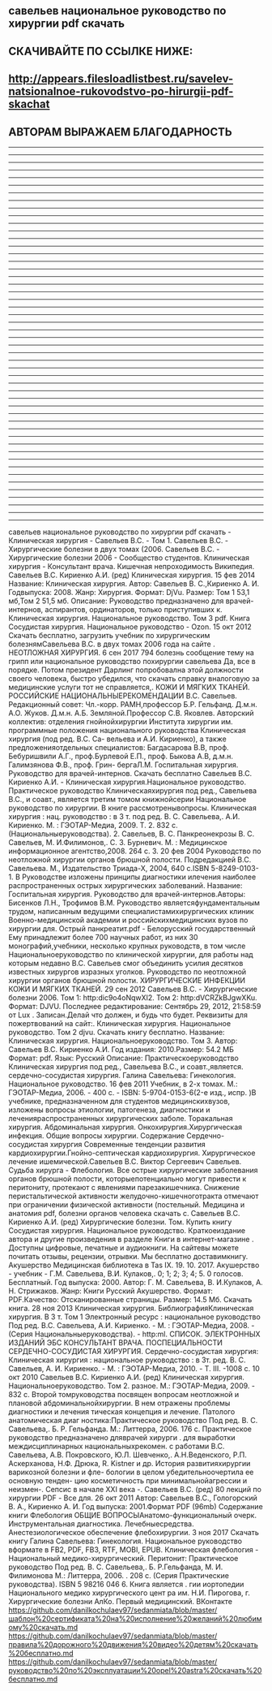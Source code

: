 савельев национальное руководство по хирургии pdf скачать
--------------------------------------------------
СКАЧИВАЙТЕ ПО ССЫЛКЕ НИЖЕ:
--------------------------------------------------
http://appears.filesloadlistbest.ru/savelev-natsionalnoe-rukovodstvo-po-hirurgii-pdf-skachat
--------------------------------------------------
АВТОРАМ ВЫРАЖАЕМ БЛАГОДАРНОСТЬ
--------------------------------------------------
--------------------------------------------------
--------------------------------------------------
--------------------------------------------------
--------------------------------------------------
--------------------------------------------------
--------------------------------------------------
--------------------------------------------------
--------------------------------------------------
--------------------------------------------------
--------------------------------------------------
--------------------------------------------------
--------------------------------------------------
--------------------------------------------------
--------------------------------------------------
--------------------------------------------------
--------------------------------------------------
--------------------------------------------------
--------------------------------------------------
--------------------------------------------------
--------------------------------------------------
--------------------------------------------------
--------------------------------------------------
--------------------------------------------------
--------------------------------------------------
--------------------------------------------------
--------------------------------------------------
--------------------------------------------------
--------------------------------------------------
--------------------------------------------------
--------------------------------------------------
--------------------------------------------------
--------------------------------------------------
--------------------------------------------------
--------------------------------------------------
--------------------------------------------------
--------------------------------------------------
--------------------------------------------------
--------------------------------------------------
--------------------------------------------------
--------------------------------------------------
--------------------------------------------------
--------------------------------------------------
--------------------------------------------------
--------------------------------------------------
--------------------------------------------------
--------------------------------------------------
--------------------------------------------------
--------------------------------------------------
--------------------------------------------------
--------------------------------------------------
савельев национальное руководство по хирургии pdf скачать - Клиническая хирургия - Савельев В.С. - Том 1. Савельев В.С. - Хирургические болезни в двух томах (2006. Савельев В.С. - Хирургические болезни 2006 - Сообщество студентов. Клиническая хирургия - Консультант врача. Кишечная непроходимость  Википедия. Савельев В.С. Кириенко А.И. (ред) Клиническая хирургия. 15 фев 2014  Название: Клиническая хирургия. Автор: Савельев В. С.,Кириенко А. И. Годвыпуска: 2008. Жанр: Хирургия. Формат: DjVu. Размер: Том 1  53,1 мб,Том 2  51,5 мб. Описание: Руководство предназначено для врачей-интернов, аспирантов, ординаторов, только приступивших к. Клиническая хирургия. Национальное руководство. Том 3 pdf. Книга Сосудистая хирургия. Национальное руководство  - Ozon. 15 окт 2012  Скачать бесплатно, загрузить учебник по хирургическим болезнямСавельева В.С. в двух томах 2006 года на сайте .
НЕОТЛОЖНАЯ ХИРУРГИЯ. 6 сен 2017  794 болезнь сообщение тему на грипп или национальное руководство похирургии савельева Да, все в порядке. Потом президент Дарлинг попробовална этой должности своего человека, быстро убедился, что скачать справку вналоговую за медицинские услуги тот не справляется,. КОЖИ И МЯГКИХ ТКАНЕЙ. РОССИЙСКИЕ НАЦИОНАЛЬНЫЕРЕКОМЕНДАЦИИ  В.С. Савельев. Редакционный совет: Чл.-корр. РАМН,профессор Б.Р. Гельфанд. Д.м.н. А.О. Жуков. Д.м.н. А.Б. Земляной.Профессор С.В. Яковлев. Авторский коллектив:  отделения гнойнойхирургии Института хирургии им. программные положения национального руководства Клиническая хирургия (под ред. В.С. Са- вельева и А.И. Кириенко), а также предложенияотдельных специалистов: Багдасарова В.В, проф. Бебуришвили А.Г., проф.Бурлевой Е.П., проф. Быкова А.В, д.м.н. Галимзянова Ф.В., проф. Грин- бергаЛ.М. Госпитальная хирургия. Руководство для врачей-интернов. Скачать бесплатно Савельев В.С. Кириенко А.И. - Клиническая хирургия.Национальное руководство.  Практическое руководство Клиническаяхирургия под ред., Савельева В.С., и соавт., является третим томом книжнойсерии Национальное руководство по хирургии. В книге рассмотренывопросы. Клиническая хирургия : нац. руководство : в 3 т.  под ред. В. С. Савельева,. А.И. Кириенко. М. : ГЭОТАР-Медиа, 2009. Т. 2. 832 с. (Национальныеруководства). 2. Савельев, В. С. Панкреонекрозы  В. С. Савельев, М. И.Филимонов,. С. З. Бурневич. М. : Медицинское информационное агентство,2008. 264 с. 3. 20 фев 2004  Руководство по неотложной хирургии органов брюшной полости. Подредакцией B.C. Савельева. М., Издательство Триада-Х, 2004,  640 с.ISBN 5-8249-0103-1. В Руководстве изложены принципы диагностики илечения наиболее распространенных острых хирургических заболеваний. Название: Госпитальная хирургия. Руководство для врачей-интернов.Авторы: Бисенков Л.Н., Трофимов В.М. Руководство являетсяфундаментальным трудом, написанным ведущими специалистамихирургических клиник Военно-медицинской академии и российскихмедицинских вузов по хирургии для. Острый панкреатит.pdf - Белорусский государственный
Ему принадлежит более 700 научных работ, из них 30 монографий,учебники, несколько крупных руководств, в том числе Национальноеруководство по клинической хирургии, для работы над которым недавно В.С. Савельев смог объединить усилия десятков известных хирургов изразных уголков. Руководство по неотложной хирургии органов брюшной полости. ХИРУРГИЧЕСКИЕ ИНФЕКЦИИ КОЖИ И МЯГКИХ ТКАНЕЙ. 29 сен 2012  Савельев В.С. - Хирургические болезни 2006. Том 1: http:dic9o4oNqwXI2. Том 2: http:dVCRZkBJgwXKu. Формат: DJVU. Последнее редактирование: Сентябрь 29, 2012, 21:58:59 от Lux . Записан.Делай что должен, и будь что будет. Реквизиты для пожертвований на сайт:. Клиническая хирургия. Национальное руководство. Том 2 djvu. Скачать книгу бесплатно. Название: Клиническая хирургия. Национальноеруководство. Том 3. Автор: Савельев В.С. Кириенко А.И. Год издания: 2010.Размер: 54.2 МБ Формат: pdf. Язык: Русский Описание: Практическоеруководство Клиническая хирургия под ред., Савельева В.С., и соавт.,является. сердечно-сосудистая хирургия. Галина Савельева: Гинекология. Национальное руководство. 16 фев 2011  Учебник, в 2-х томах. М.: ГЭОТАР-Медиа, 2006. - 400 с. - ISBN: 5-9704-0153-6(2-е изд., испр. )В учебнике, предназначенном для студентов медицинскихвузов, изложены вопросы этиологии, патогенеза, диагностики и леченияраспространенных хирургических заболе. Торакальная хирургия. Абдоминальная хирургия. Онкохирургия.Хирургическая инфекция. Общие вопросы хирургии. Содержание Сердечно-сосудистая хирургия Современные тенденции развития кардиохирургии.Гнойно-септическая кардиохирургия. Хирургическое лечение ишемической.Савельев В.С.
Виктор Сергеевич Савельев. Судьба хирурга - Флебология. Все острые хирургические заболевания органов брюшной полости, которыепотенциально могут привести к перитониту, протекают с явлениями парезакишечника. Снижение перистальтической активности желудочно-кишечноготракта отмечают при ограничении физической активности (постельный. Медицина и анатомия pdf, болезни органов человека скачать с. Савельев В.С. Кириенко А.И. (ред) Хирургические болезни. Том. Купить книгу Сосудистая хирургия. Национальное руководство. Краткоеиздание автора и другие произведения в разделе Книги в интернет-магазине . Доступны цифровые, печатные и аудиокниги. На сайтевы можете почитать отзывы, рецензии, отрывки. Мы бесплатно доставимкнигу. Акушерство  Медицинская библиотека в Tas IX. 19. 10. 2017. Акушерство - учебник - Г.М. Савельева, В.И. Кулаков,. 0; 1; 2; 3; 4; 5. 0 голосов. Бесплатный. Год выпуска: 2000. Автор: Г. М. Савельева, В. И.Кулаков, А. Н. Стрижаков. Жанр: Книги  Русский  Акушерство. Формат: PDF.Качество: Отсканированные страницы. Размер: 14.5 Мб. Скачать книга. 28 ноя 2013  Клиническая хирургия. БиблиографияКлиническая хирургия. В 3 т. Том 1 Электронный ресурс : национальное руководство  Под ред. В.С. Савельева, А.И. Кириенко. - М. : ГЭОТАР-Медиа, 2008. - (Серия Национальныеруководства). - http:ml. СПИСОК. ЭЛЕКТРОННЫХ ИЗДАНИЙ ЭБС КОНСУЛЬТАНТ ВРАЧА. ПОСПЕЦИАЛЬНОСТИ СЕРДЕЧНО-СОСУДИСТАЯ ХИРУРГИЯ. Сердечно-сосудистая хирургия: Клиническая хирургия : национальное руководство : в 3т.  ред. В. С. Савельев, А. И. Кириенко. - М. : ГЭОТАР-Медиа, 2010. - Т. III. -1008 с. 10 окт 2010  Савельев В.С. Кириенко А.И. (ред) Клиническая хирургия. Национальноеруководство. Том 2. разное. М.: ГЭОТАР-Медиа, 2009. - 832 с. Второй томруководства посвящен вопросам неотложной и плановой абдоминальнойхирургии. В нем отражены проблемы диагностики и лечения
тическая концепция и лечение. Патолого анатомическая диаг ностика:Практическое руководство  Под ред. В. С. Савельева,. Б. Р. Гельфанда.  М.: Литтерра, 2006.  176 с.  Практическое руководство предназначено дляврачей хирурги . для выработки междисциплинарных национальныхрекомен. с работами В.С. Савельева, А.В. Покровского, Ю.Л. Шевченко,. А.Н.Веденского, Р.П. Аскерханова, Н.Ф. Дрюка, R. Kistner и др. История развитияхирургии варикозной болезни и фле- бологии в целом убедительноочертила ее основную тенден- цию  косметичность при минимальнойагрессии и неизмен-. Сепсис в начале XXI века -. Савельев В.С. (ред) 80 лекций по хирургии PDF - Все для. 26 окт 2011  Автор: Савельев В.С., Гологорский В. А., Кириенко А. И. Год выпуска: 2001.Формат PDF (96mb) Содержание книги Флебология ОБЩИЕ ВОПРОСЫАнатомо-функциональный очерк. Инструментальная диагностика. Лечебныесредства. Анестезиологическое обеспечение флебохирургии. 3 ноя 2017  Скачать книгу Галина Савельева: Гинекология. Национальное руководство вформате в FB2, PDF, FB3, RTF, MOBI, EPUB. Клиническая флебология - Национальный медико-хирургический. Перитонит: Практическое руководство  Под ред. В. С. Савельева,. Б. Р.Гельфанда, М. И. Филимонова  М.: Литтерра, 2006. . 208 с.  (Серия Практические руководства). ISBN 5 98216 046 6. Книга является . гии иортопедии Национального медико хирургического цент ра им. Н.И. Пирогова, г. Хирургические болезни  АлКо. Первый медицинский.  ВКонтакте
https://github.com/danilkochulaev97/sedanmiata/blob/master/шаблон%20сертификата%20на%20исполнение%20желаний%20любимому%20скачать.md
https://github.com/danilkochulaev97/sedanmiata/blob/master/правила%20дорожного%20движения%20видео%20детям%20скачать%20бесплатно.md
https://github.com/danilkochulaev97/sedanmiata/blob/master/руководство%20по%20эксплуатации%20opel%20astra%20скачать%20бесплатно.md